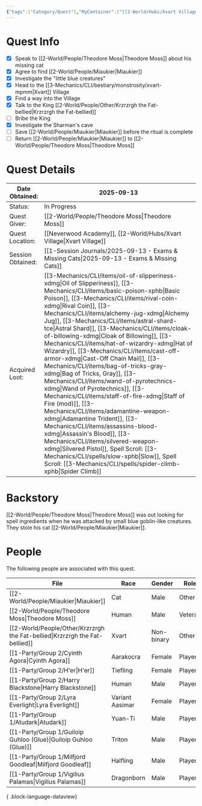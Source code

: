 ```yaml
---
{"tags":["Category/Quest"],"MyContainer":["[[2-World/Hubs/Xvart Village.md|Xvart Village]]","[[2-World/Hubs/Neverwood Academy.md|Neverwood Academy]]","[[2-World/Points of Interest/Xvart Ritual Dungeon.md|Xvart Ritual Dungeon]]"],"MyCategory":null,"image":"Pasted image 20250920140440.png","obsidianUIMode":"preview","questObtained":"2025-09-13","questStatus":"In Progress","questGiver":"[[2-World/People/Theodore Moss.md|Theodore Moss]]","questLocationObtained":"[[2-World/Hubs/Neverwood Academy|Neverwood Academy]]","questSessionObtained":"[[1-Session Journals/2025-09-13 - Exams & Missing Cats.md|2025-09-13 - Exams & Missing Cats]]","questNotes":null,"questLootEarned":null,"NoteIcon":"quest","dg-publish":true,"dg-path":"World/Quests/Miaukier Must Die!.md","permalink":"/world/quests/miaukier-must-die/","dgPassFrontmatter":true,"updated":"2025-10-02T17:29:30.000+01:00"}
---
```



# Quest Info

- [x]  Speak to [[2-World/People/Theodore Moss\|Theodore Moss]] about his missing cat 
- [x]  Agree to find [[2-World/People/Miaukier\|Miaukier]]
- [x]  Investigate the "little blue creatures"
- [x]  Head to the [[3-Mechanics/CLI/bestiary/monstrosity/xvart-mpmm\|Xvart]] Village
- [x]  Find a way into the Village
- [x]  Talk to the King [[2-World/People/Other/Krzrzrgh the Fat-bellied\|Krzrzrgh the Fat-bellied]]
- [ ]  Bribe the King 
- [x]  Investigate the Sharman's cave 
- [ ]  Save [[2-World/People/Miaukier\|Miaukier]] before the ritual is complete
- [ ]  Return [[2-World/People/Miaukier\|Miaukier]] to [[2-World/People/Theodore Moss\|Theodore Moss]]

# Quest Details



| Date Obtained:    | 2025-09-13                                                                                                                                                                                                                                                                                                                                                                                                                                                                                                                                                                                                                                                                                                                |
| ----------------- | ------------------------------------------------------------------------------------------------------------------------------------------------------------------------------------------------------------------------------------------------------------------------------------------------------------------------------------------------------------------------------------------------------------------------------------------------------------------------------------------------------------------------------------------------------------------------------------------------------------------------------------------------------------------------------------------------------------------------- |
| Status:           | In Progress                                                                                                                                                                                                                                                                                                                                                                                                                                                                                                                                                                                                                                                                                                               |
| Quest Giver:      | [[2-World/People/Theodore Moss\|Theodore Moss]]                                                                                                                                                                                                                                                                                                                                                                                                                                                                                                                                                                                                                                                                                                         |
| Quest Location:   | [[Neverwood Academy]], [[2-World/Hubs/Xvart Village\|Xvart Village]]                                                                                                                                                                                                                                                                                                                                                                                                                                                                                                                                                                                                                                                                                  |
| Session Obtained: | [[1-Session Journals/2025-09-13 - Exams & Missing Cats\|2025-09-13 - Exams & Missing Cats]]                                                                                                                                                                                                                                                                                                                                                                                                                                                                                                                                                                                                                                                                                     |
| Acquired Loot:    | [[3-Mechanics/CLI/items/oil-of-slipperiness-xdmg\|Oil of Slipperiness]], [[3-Mechanics/CLI/items/basic-poison-xphb\|Basic Poison]], [[3-Mechanics/CLI/items/rival-coin-xdmg\|Rival Coin]], [[3-Mechanics/CLI/items/alchemy-jug-xdmg\|Alchemy Jug]], [[3-Mechanics/CLI/items/astral-shard-tce\|Astral Shard]], [[3-Mechanics/CLI/items/cloak-of-billowing-xdmg\|Cloak of Billowing]], [[3-Mechanics/CLI/items/hat-of-wizardry-xdmg\|Hat of Wizardry]], [[3-Mechanics/CLI/items/cast-off-armor-xdmg\|Cast-Off Chain Mail]], [[3-Mechanics/CLI/items/bag-of-tricks-gray-xdmg\|Bag of Tricks, Gray]], [[3-Mechanics/CLI/items/wand-of-pyrotechnics-xdmg\|Wand of Pyrotechnics]], [[3-Mechanics/CLI/items/staff-of-fire-xdmg\|Staff of Fire (mod)]], [[3-Mechanics/CLI/items/adamantine-weapon-xdmg\|Adamantine Trident]], [[3-Mechanics/CLI/items/assassins-blood-xdmg\|Assassin's Blood]], [[3-Mechanics/CLI/items/silvered-weapon-xdmg\|Silvered Pistol]], Spell Scroll: [[3-Mechanics/CLI/spells/slow-xphb\|Slow]], Spell Scroll: [[3-Mechanics/CLI/spells/spider-climb-xphb\|Spider Climb]] |


# Backstory

[[2-World/People/Theodore Moss\|Theodore Moss]] was out looking for spell ingredients when he was attacked by small blue goblin-like creatures. They stole his cat [[2-World/People/Miaukier\|Miaukier]].


# People

The following people are associated with this quest.

| File                                                                           | Race            | Gender     | Role    |
| ------------------------------------------------------------------------------ | --------------- | ---------- | ------- |
| [[2-World/People/Miaukier\|Miaukier]]                                       | Cat             | Male       | Other   |
| [[2-World/People/Theodore Moss\|Theodore Moss]]                             | Human           | Male       | Veteran |
| [[2-World/People/Other/Krzrzrgh the Fat-bellied\|Krzrzrgh the Fat-bellied]] | Xvart           | Non-binary | Other   |
| [[1-Party/Group 2/Cyinth Agora\|Cyinth Agora]]                              | Aarakocra       | Female     | Player  |
| [[1-Party/Group 2/H'er\|H'er]]                                              | Tiefling        | Female     | Player  |
| [[1-Party/Group 2/Harry Blackstone\|Harry Blackstone]]                      | Human           | Male       | Player  |
| [[1-Party/Group 2/Lyra Everlight\|Lyra Everlight]]                          | Variant Aasimar | Female     | Player  |
| [[1-Party/Group 1/Atudark\|Atudark]]                                        | Yuan-Ti         | Male       | Player  |
| [[1-Party/Group 1/Guiloip Guhloo (Glue)\|Guiloip Guhloo (Glue)]]            | Triton          | Male       | Player  |
| [[1-Party/Group 1/Milfjord Goodleaf\|Milfjord Goodleaf]]                    | Halfling        | Male       | Player  |
| [[1-Party/Group 1/Vigilius Palamas\|Vigilius Palamas]]                      | Dragonborn      | Male       | Player  |

{ .block-language-dataview}
